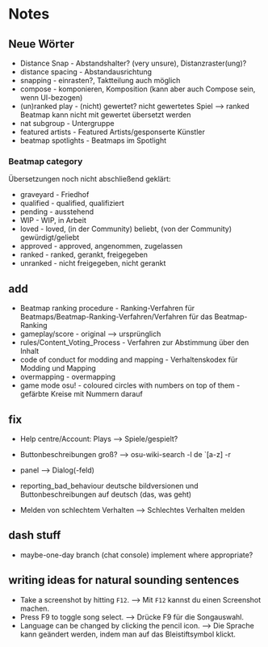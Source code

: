 # Notes

## Neue Wörter

- Distance Snap - Abstandshalter? (very unsure), Distanzraster(ung)?
- distance spacing - Abstandausrichtung
- snapping - einrasten?, Taktteilung auch möglich
- compose - komponieren, Komposition (kann aber auch Compose sein, wenn UI-bezogen)
- (un)ranked play - (nicht) gewertet? nicht gewertetes Spiel --> ranked Beatmap kann nicht mit gewertet übersetzt werden
- nat subgroup - Untergruppe
- featured artists - Featured Artists/gesponserte Künstler
- beatmap spotlights - Beatmaps im Spotlight

### Beatmap category

Übersetzungen noch nicht abschließend geklärt:

- graveyard - Friedhof
- qualified - qualified, qualifiziert
- pending - ausstehend
- WIP - WIP, in Arbeit
- loved - loved, (in der Community) beliebt, (von der Community) gewürdigt/geliebt
- approved - approved, angenommen, zugelassen
- ranked - ranked, gerankt, freigegeben
- unranked - nicht freigegeben, nicht gerankt

## add

- Beatmap ranking procedure - Ranking-Verfahren für Beatmaps/Beatmap-Ranking-Verfahren/Verfahren für das Beatmap-Ranking
- gameplay/score - original --> ursprünglich
- rules/Content_Voting_Process - Verfahren zur Abstimmung über den Inhalt
- code of conduct for modding and mapping - Verhaltenskodex für Modding und Mapping
- overmapping - overmapping
- game mode osu! - coloured circles with numbers on top of them - gefärbte Kreise mit Nummern darauf

## fix

- Help centre/Account: Plays --> Spiele/gespielt?
- Buttonbeschreibungen groß? --> osu-wiki-search -l de `[a-z] -r

- panel --> Dialog(-feld)
- reporting_bad_behaviour deutsche bildversionen und Buttonbeschreibungen auf deutsch (das, was geht)
- Melden von schlechtem Verhalten --> Schlechtes Verhalten melden

## dash stuff

- maybe-one-day branch (chat console) implement where appropriate?

## writing ideas for natural sounding sentences

- Take a screenshot by hitting `F12`. --> Mit `F12` kannst du einen Screenshot machen.
- Press F9 to toggle song select. --> Drücke F9 für die Songauswahl.
- Language can be changed by clicking the pencil icon. --> Die Sprache kann geändert werden, indem man auf das Bleistiftsymbol klickt.
